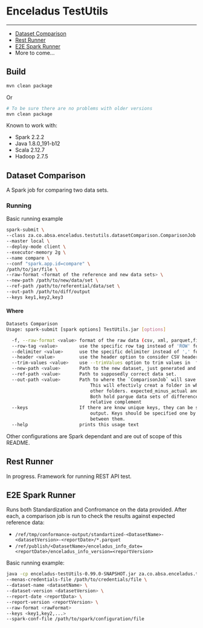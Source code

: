 # Enceladus TestUtils
___
<!-- toc -->

- [Dataset Comparison](#dataset-comparison)
- [Rest Runner](#rest-runner)
- [E2E Spark Runner](#e2e-spark-runner)
- More to come...

<!-- tocstop -->
## Build
```bash
mvn clean package
```
Or 
```bash
# To be sure there are no problems with older versions
mvn clean package
```

Known to work with: 
- Spark 2.2.2
- Java 1.8.0_191-b12
- Scala 2.12.7
- Hadoop 2.7.5 

## <a name="dataset-comparison" />Dataset Comparison
A Spark job for comparing two data sets. 

### Running
Basic running example
```bash
spark-submit \
--class za.co.absa.enceladus.testutils.datasetComparison.ComparisonJob \
--master local \
--deploy-mode client \
--executor-memory 2g \
--name compare \
--conf "spark.app.id=compare" \
/path/to/jar/file \
--raw-format <format of the reference and new data sets> \
--new-path /path/to/new/data/set \
--ref-path /path/to/referential/data/set \
--out-path /path/to/diff/output
--keys key1,key2,key3
```

#### Where
```bash
Datasets Comparison 
Usage: spark-submit [spark options] TestUtils.jar [options]

  -f, --raw-format <value> format of the raw data (csv, xml, parquet,fixed-width, etc.)
  --row-tag <value>        use the specific row tag instead of 'ROW' for XML format
  --delimiter <value>      use the specific delimiter instead of ',' for CSV format
  --header <value>         use the header option to consider CSV header
  --trim-values <value>    use --trimValues option to trim values in  fixed width file
  --new-path <value>       Path to the new dataset, just generated and to be tested.
  --ref-path <value>       Path to supposedly correct data set.
  --out-path <value>       Path to where the `ComparisonJob` will save the differences. 
                               This will efectivly creat a folder in which you will find two 
                               other folders. expected_minus_actual and actual_minus_expected.
                               Both hold parque data sets of differences. (minus as in is 
                               relative complement
  --keys                   If there are know unique keys, they can be specified for better
                               output. Keys should be specified one by one, with , (comma) 
                               between them.
  --help                   prints this usage text
```

Other configurations are Spark dependant and are out of scope of this README.

##  <a name="rest-runner" />Rest Runner
In progress. Framework for running REST API test.

##  <a name="e2e-spark-runner" />E2E Spark Runner
Runs both Standardization and Confromance on the data provided. After each, a comparison job is run 
to check the results against expected reference data:
- `/ref/tmp/conformance-output/standartized-<DatasetName>-<datasetVersion>-<reportDate>/*.parquet` 
- `/ref/publish/<DatasetName>/enceladus_info_date=<reportDate>/enceladus_info_version=<reportVersion>` 

Basic running example:
```bash
java -cp enceladus-testUtils-0.99.0-SNAPSHOT.jar za.co.absa.enceladus.testutils.E2ESparkRunner \
--menas-credentials-file /path/to/credentials/file \
--dataset-name <datasetName> \
--dataset-version <datasetVersion> \
--report-date <reportData> \
--report-version <reportVersion> \
--raw-format <rawFormat> 
--keys <key1,key2,...> 
--spark-conf-file /path/to/spark/configuration/file
```
